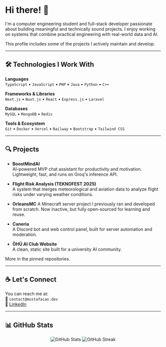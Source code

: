 # Hi there! 👏

I'm a computer engineering student and full-stack developer passionate about building meaningful and technically sound projects. I enjoy working on systems that combine practical engineering with real-world data and AI.

This profile includes some of the projects I actively maintain and develop.

---

## 🛠️ Technologies I Work With

**Languages**  
`TypeScript` • `JavaScript` • `PHP` • `Java` • `Python` • `C++`

**Frameworks & Libraries**  
`Next.js` • `Nuxt.js` • `React` • `Express.js` • `Laravel`

**Databases**  
`MySQL` • `MongoDB` • `Redis`

**Tools & Ecosystem**  
`Git` • `Docker` • `Vercel` • `Railway` • `Bootstrap` • `Tailwind CSS`

---

## 🔍 Projects

- **BoostMindAI**  
  AI-powered MVP chat assistant for productivity and motivation. Lightweight, fast, and runs on Groq's inference API.

- **Flight Risk Analysis (TEKNOFEST 2025)**  
  A system that merges meteorological and aviation data to analyze flight risks under varying weather conditions.

- **OrleansMC**
  A Minecraft server project I previously ran and developed from scratch. Now inactive, but fully open-sourced for learning and reuse.

- **Caneria**  
  A Discord bot and web control panel, built for server automation and moderation.

- **ÖHÜ AI Club Website**  
  A clean, static site built for a university AI community.

More in the pinned repositories.

---

## ☕ Let's Connect

You can reach me at:  
📧 `contact@mustafacan.dev`  
🔗 [LinkedIn](https://linkedin.com/in/mustafacangoktas)

---

## 📊 GitHub Stats

<p align="center">
  <img src="https://github-readme-stats.vercel.app/api?username=mustafacangoktas&show_icons=true&hide_border=true&theme=tokyonight" alt="GitHub Stats" />
  <img src="https://github-readme-streak-stats.herokuapp.com/?user=mustafacangoktas&theme=tokyonight&hide_border=true" alt="GitHub Streak" />
</p>
